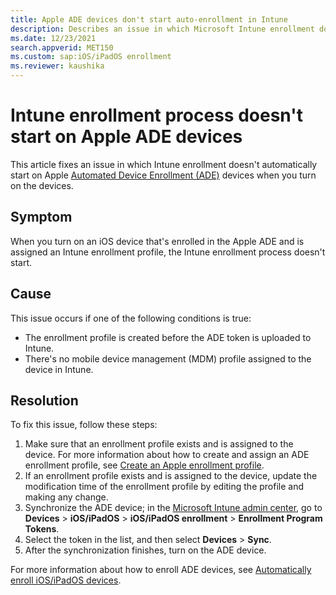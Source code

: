```yaml
---
title: Apple ADE devices don't start auto-enrollment in Intune
description: Describes an issue in which Microsoft Intune enrollment doesn't automatically start on Apple Automated Device Enrollment (ADE) devices when you turn on the devices.
ms.date: 12/23/2021
search.appverid: MET150
ms.custom: sap:iOS/iPadOS enrollment
ms.reviewer: kaushika
---
```

# Intune enrollment process doesn't start on Apple ADE devices

This article fixes an issue in which Intune enrollment doesn't automatically start on Apple [Automated Device Enrollment (ADE)](https://support.apple.com/en-us/HT204142) devices when you turn on the devices.

## Symptom

When you turn on an iOS device that's enrolled in the Apple ADE and is assigned an Intune enrollment profile, the Intune enrollment process doesn't start.

## Cause

This issue occurs if one of the following conditions is true:

- The enrollment profile is created before the ADE token is uploaded to Intune.
- There's no mobile device management (MDM) profile assigned to the device in Intune.

## Resolution

To fix this issue, follow these steps:

1. Make sure that an enrollment profile exists and is assigned to the device. For more information about how to create and assign an ADE enrollment profile, see [Create an Apple enrollment profile](/mem/intune/enrollment/device-enrollment-program-enroll-ios#create-an-apple-enrollment-profile).
1. If an enrollment profile exists and is assigned to the device, update the modification time of the enrollment profile by editing the profile and making any change.
1. Synchronize the ADE device; in the [Microsoft Intune admin center](https://go.microsoft.com/fwlink/?linkid=2109431), go to **Devices** > **iOS/iPadOS** > **iOS/iPadOS enrollment** > **Enrollment Program Tokens**.
1. Select the token in the list, and then select **Devices** > **Sync**.
1. After the synchronization finishes, turn on the ADE device.

For more information about how to enroll ADE devices, see [Automatically enroll iOS/iPadOS devices](/mem/intune/enrollment/device-enrollment-program-enroll-ios).
